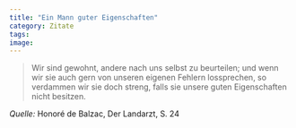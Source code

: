 ```yaml
---
title: "Ein Mann guter Eigenschaften"
category: Zitate
tags: 
image: 
---
```



> Wir sind gewohnt, andere nach uns selbst zu beurteilen; und wenn wir sie auch gern von unseren eigenen Fehlern lossprechen, so verdammen wir sie doch streng, falls sie unsere guten Eigenschaften nicht besitzen.


*Quelle:* Honoré de Balzac, Der Landarzt, S. 24